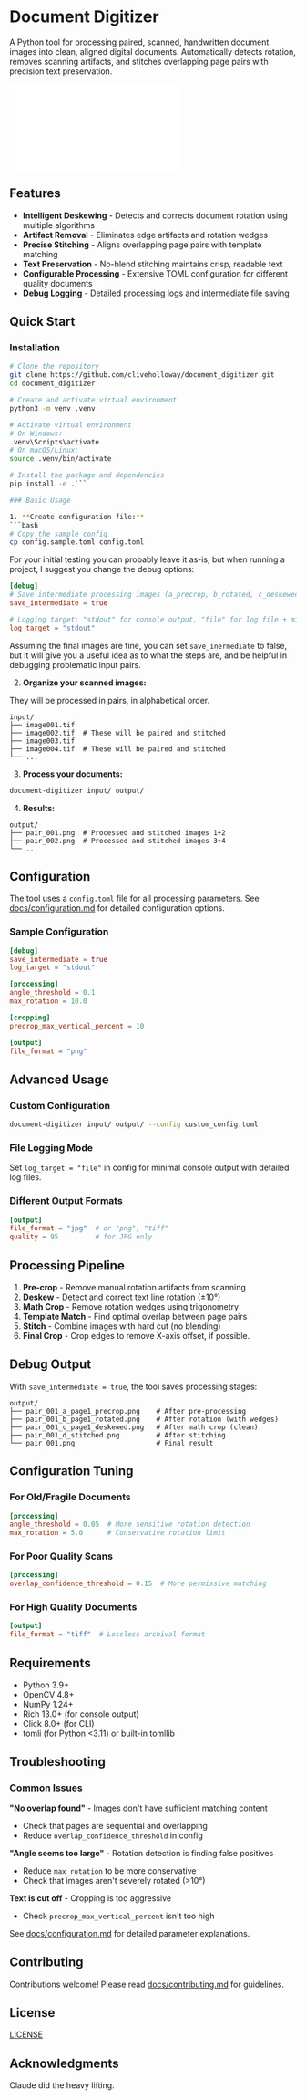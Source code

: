 # Document Digitizer

A Python tool for processing paired, scanned, handwritten document images into clean, aligned digital documents. Automatically detects rotation, removes scanning artifacts, and stitches overlapping page pairs with precision text preservation.

![Example](docs/example.md)

## Features

- **Intelligent Deskewing** - Detects and corrects document rotation using multiple algorithms
- **Artifact Removal** - Eliminates edge artifacts and rotation wedges  
- **Precise Stitching** - Aligns overlapping page pairs with template matching
- **Text Preservation** - No-blend stitching maintains crisp, readable text
- **Configurable Processing** - Extensive TOML configuration for different quality documents
- **Debug Logging** - Detailed processing logs and intermediate file saving

## Quick Start

### Installation

```bash
# Clone the repository
git clone https://github.com/cliveholloway/document_digitizer.git
cd document_digitizer

# Create and activate virtual environment
python3 -m venv .venv

# Activate virtual environment
# On Windows:
.venv\Scripts\activate
# On macOS/Linux:
source .venv/bin/activate

# Install the package and dependencies
pip install -e .```

### Basic Usage

1. **Create configuration file:**
```bash
# Copy the sample config
cp config.sample.toml config.toml
```

For your initial testing you can probably leave it as-is, but when running a project,
I suggest you change the debug options:

```toml
[debug]
# Save intermediate processing images (a_precrop, b_rotated, c_deskewed, d_stitched)
save_intermediate = true

# Logging target: "stdout" for console output, "file" for log file + minimal console
log_target = "stdout"
```
Assuming the final images are fine, you can set `save_inermediate` to false, but it
will give you a useful idea as to what the steps are, and be helpful in debugging
problematic input pairs.

2. **Organize your scanned images:**

They will be processed in pairs, in alphabetical order.

```
input/
├── image001.tif
├── image002.tif  # These will be paired and stitched
├── image003.tif
├── image004.tif  # These will be paired and stitched
└── ...
```

3. **Process your documents:**
```bash
document-digitizer input/ output/
```

4. **Results:**
```
output/
├── pair_001.png  # Processed and stitched images 1+2
├── pair_002.png  # Processed and stitched images 3+4
└── ...
```

## Configuration

The tool uses a `config.toml` file for all processing parameters. See [docs/configuration.md](configuration.md) for detailed configuration options.

### Sample Configuration

```toml
[debug]
save_intermediate = true
log_target = "stdout"

[processing]
angle_threshold = 0.1
max_rotation = 10.0

[cropping]
precrop_max_vertical_percent = 10

[output]
file_format = "png"
```

## Advanced Usage

### Custom Configuration
```bash
document-digitizer input/ output/ --config custom_config.toml
```

### File Logging Mode
Set `log_target = "file"` in config for minimal console output with detailed log files.

### Different Output Formats
```toml
[output]
file_format = "jpg"  # or "png", "tiff"
quality = 95         # for JPG only
```

## Processing Pipeline

1. **Pre-crop** - Remove manual rotation artifacts from scanning
2. **Deskew** - Detect and correct text line rotation (±10°)
3. **Math Crop** - Remove rotation wedges using trigonometry
4. **Template Match** - Find optimal overlap between page pairs
5. **Stitch** - Combine images with hard cut (no blending)
6. **Final Crop** - Crop edges to remove X-axis offset, if possible.

## Debug Output

With `save_intermediate = true`, the tool saves processing stages:

```
output/
├── pair_001_a_page1_precrop.png    # After pre-processing
├── pair_001_b_page1_rotated.png    # After rotation (with wedges)
├── pair_001_c_page1_deskewed.png   # After math crop (clean)
├── pair_001_d_stitched.png         # After stitching
└── pair_001.png                    # Final result
```

## Configuration Tuning

### For Old/Fragile Documents
```toml
[processing]
angle_threshold = 0.05  # More sensitive rotation detection
max_rotation = 5.0      # Conservative rotation limit
```

### For Poor Quality Scans
```toml
[processing]
overlap_confidence_threshold = 0.15  # More permissive matching
```

### For High Quality Documents
```toml
[output]
file_format = "tiff"  # Lossless archival format
```

## Requirements

- Python 3.9+
- OpenCV 4.8+
- NumPy 1.24+
- Rich 13.0+ (for console output)
- Click 8.0+ (for CLI)
- tomli (for Python <3.11) or built-in tomllib

## Troubleshooting

### Common Issues

**"No overlap found"** - Images don't have sufficient matching content
- Check that pages are sequential and overlapping
- Reduce `overlap_confidence_threshold` in config

**"Angle seems too large"** - Rotation detection is finding false positives  
- Reduce `max_rotation` to be more conservative
- Check that images aren't severely rotated (>10°)

**Text is cut off** - Cropping is too aggressive
- Check `precrop_max_vertical_percent` isn't too high

See [docs/configuration.md](configuration.md) for detailed parameter explanations.

## Contributing

Contributions welcome! Please read [docs/contributing.md](contributing.md) for guidelines.

## License

[LICENSE](LICENSE)

## Acknowledgments

Claude did the heavy lifting.
